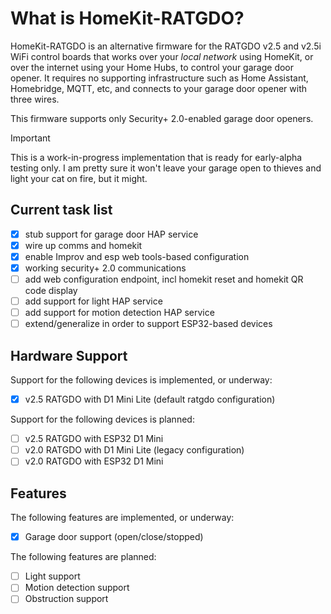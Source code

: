 # What is HomeKit-RATGDO?

HomeKit-RATGDO is an alternative firmware for the RATGDO v2.5 and v2.5i WiFi control boards that
works over your _local network_ using HomeKit, or over the internet using your Home Hubs, to control your
garage door opener. It requires no supporting infrastructure such as Home Assistant, Homebridge,
MQTT, etc, and connects to your garage door opener with three wires.

This firmware supports only Security+ 2.0-enabled garage door openers.

> [!IMPORTANT]
> This is a work-in-progress implementation that is ready for early-alpha testing only. I am pretty
> sure it won't leave your garage open to thieves and light your cat on fire, but it might.

## Current task list

- [x] stub support for garage door HAP service
- [x] wire up comms and homekit
- [x] enable Improv and esp web tools-based configuration
- [x] working security+ 2.0 communications
- [ ] add web configuration endpoint, incl homekit reset and homekit QR code display
- [ ] add support for light HAP service
- [ ] add support for motion detection HAP service
- [ ] extend/generalize in order to support ESP32-based devices

## Hardware Support

Support for the following devices is implemented, or underway:

- [x] v2.5 RATGDO with D1 Mini Lite (default ratgdo configuration)

Support for the following devices is planned:

- [ ] v2.5 RATGDO with ESP32 D1 Mini
- [ ] v2.0 RATGDO with D1 Mini Lite (legacy configuration)
- [ ] v2.0 RATGDO with ESP32 D1 Mini

## Features

The following features are implemented, or underway:

- [x] Garage door support (open/close/stopped)

The following features are planned:

- [ ] Light support
- [ ] Motion detection support
- [ ] Obstruction support
